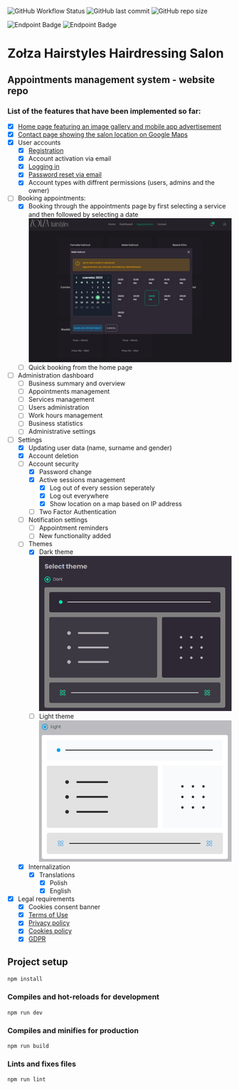 ![GitHub Workflow Status](https://img.shields.io/github/actions/workflow/status/MePhew-GonteQ-Industries/zolza-hairstyles-web/build-deploy.yml?logo=bilibili&style=for-the-badge) ![GitHub last commit](https://img.shields.io/github/last-commit/MePhew-GonteQ-Industries/zolza-hairstyles-web?color=8bd5ca&logo=starship&style=for-the-badge) ![GitHub repo size](https://img.shields.io/github/repo-size/MePhew-GonteQ-Industries/zolza-hairstyles-web?logo=github&style=for-the-badge)

![Endpoint Badge](https://img.shields.io/endpoint?url=https%3A%2F%2Fraw.githubusercontent.com%2FMePhew-GonteQ-Industries%2Fzolza-hairstyles-uptime%2Fmaster%2Fapi%2Fzolza-hairstyles%2Fuptime.json&style=for-the-badge)
![Endpoint Badge](https://img.shields.io/endpoint?url=https%3A%2F%2Fraw.githubusercontent.com%2FMePhew-GonteQ-Industries%2Fzolza-hairstyles-uptime%2Fmaster%2Fapi%2Fzolza-hairstyles%2Fresponse-time.json&style=for-the-badge)

# Zołza Hairstyles Hairdressing Salon

## Appointments management system - website repo

### List of the features that have been implemented so far:

- [x] [Home page featuring an image gallery and mobile app advertisement](https://zolza-hairstyles.pl/)
- [x] [Contact page showing the salon location on Google Maps](https://zolza-hairstyles.pl/contact)
- [x] User accounts
  - [x] [Registration](https://zolza-hairstyles.pl/sign-up)
  - [x] Account activation via email
  - [x] [Logging in](https://zolza-hairstyles.pl/sign-up)
  - [x] [Password reset via email](https://zolza-hairstyles.pl/password-reset)
  - [x] Account types with diffrent permissions (users, admins and the owner)
- [ ] Booking appointments:
  - [x] Booking through the appointments page by first selecting a service and then followed by selecting a date
        ![Alt text](/screenshots/appointment-booking.png "Appointment Booking")
  - [ ] Quick booking from the home page
- [ ] Administration dashboard
  - [ ] Business summary and overview
  - [ ] Appointments management
  - [ ] Services management
  - [ ] Users administration
  - [ ] Work hours management
  - [ ] Business statistics
  - [ ] Administrative settings
- [ ] Settings
  - [x] Updating user data (name, surname and gender)
  - [x] Account deletion
  - [ ] Account security
    - [x] Password change
    - [x] Active sessions management
      - [x] Log out of every session seperately
      - [x] Log out everywhere
      - [x] Show location on a map based on IP address
    - [ ] Two Factor Authentication
  - [ ] Notification settings
    - [ ] Appointment reminders
    - [ ] New functionality added
  - [ ] Themes
    - [x] Dark theme
          ![Alt text](/screenshots/dark-theme.png "Dark theme preview")
    - [ ] Light theme
          ![Alt text](/screenshots/light-theme.png "Light theme preview")
  - [x] Internalization
    - [x] Translations
      - [x] Polish
      - [x] English
- [x] Legal requirements
  - [x] Cookies consent banner
  - [x] [Terms of Use](https://zolza-hairstyles.pl/terms-of-use)
  - [x] [Privacy policy](https://zolza-hairstyles.pl/privacy-policy)
  - [x] [Cookies policy](https://zolza-hairstyles.pl/cookies-policy)
  - [x] [GDPR](https://zolza-hairstyles.pl/rodo)

## Project setup

```
npm install
```

### Compiles and hot-reloads for development

```
npm run dev
```

### Compiles and minifies for production

```
npm run build
```

### Lints and fixes files

```
npm run lint
```
